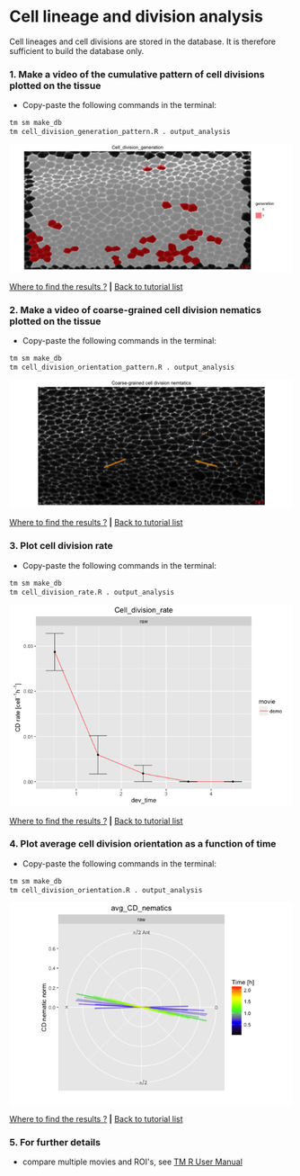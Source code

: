 
# Cell lineage and division analysis

Cell lineages and cell divisions are stored in the database. It is therefore sufficient to build the database only.


### 1. Make a video of the cumulative pattern of cell divisions plotted on the tissue

* Copy-paste the following commands in the terminal:

```
tm sm make_db 
tm cell_division_generation_pattern.R . output_analysis
```

![](cell_lineage_and_divisions_files/figure-html/cumulative_cell_division_pattern-1.png)

[Where to find the results ?](../tm_qs_example_data.md#4-look-at-the-results) **|** 
[Back to tutorial list](../tm_qs_example_data.md#3-select-the-analysis-you-are-interested-in)

### 2. Make a video of coarse-grained cell division nematics plotted on the tissue

* Copy-paste the following commands in the terminal:

```
tm sm make_db 
tm cell_division_orientation_pattern.R . output_analysis
```

![](cell_lineage_and_divisions_files/figure-html/cell_division_nematic_pattern-1.png)

[Where to find the results ?](../tm_qs_example_data.md#4-look-at-the-results) **|** 
[Back to tutorial list](../tm_qs_example_data.md#3-select-the-analysis-you-are-interested-in)


### 3. Plot cell division rate
* Copy-paste the following commands in the terminal:

```
tm sm make_db 
tm cell_division_rate.R . output_analysis
```

![](cell_lineage_and_divisions_files/figure-html/cell_division_rate-1.png)

[Where to find the results ?](../tm_qs_example_data.md#4-look-at-the-results) **|** 
[Back to tutorial list](../tm_qs_example_data.md#3-select-the-analysis-you-are-interested-in)

### 4. Plot average cell division orientation as a function of time
* Copy-paste the following commands in the terminal:

```
tm sm make_db 
tm cell_division_orientation.R . output_analysis
```

![](cell_lineage_and_divisions_files/figure-html/cell_division_orientation-1.png)

[Where to find the results ?](../tm_qs_example_data.md#4-look-at-the-results) **|** 
[Back to tutorial list](../tm_qs_example_data.md#3-select-the-analysis-you-are-interested-in)

### 5. For further details

* compare multiple movies and ROI's, see [TM R User Manual](https://mpicbg-scicomp.github.io/tissue_miner/tm_tutorial/R-tutorial.html#comparing-averaged-quantities-between-movies-and-rois)
